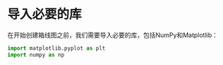 # 导入必要的库

在开始创建箱线图之前，我们需要导入必要的库，包括NumPy和Matplotlib：

```python
import matplotlib.pyplot as plt
import numpy as np
```
